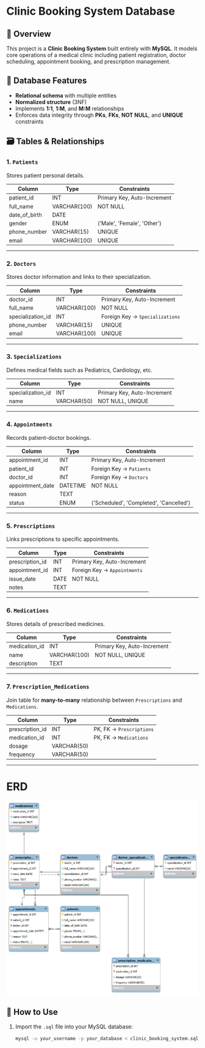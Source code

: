 # Clinic Booking System Database

## 📌 Overview
This project is a **Clinic Booking System** built entirely with **MySQL**. It models core operations of a medical clinic including patient registration, doctor scheduling, appointment booking, and prescription management.

## 🧱 Database Features
- **Relational schema** with multiple entities
- **Normalized structure** (3NF)
- Implements **1:1**, **1:M**, and **M:M** relationships
- Enforces data integrity through **PKs**, **FKs**, **NOT NULL**, and **UNIQUE** constraints

## 🗃️ Tables & Relationships

### 1. `Patients`
Stores patient personal details.

| Column         | Type        | Constraints         |
|----------------|-------------|---------------------|
| patient_id     | INT         | Primary Key, Auto-Increment |
| full_name      | VARCHAR(100)| NOT NULL            |
| date_of_birth  | DATE        |                     |
| gender         | ENUM        | ('Male', 'Female', 'Other') |
| phone_number   | VARCHAR(15) | UNIQUE              |
| email          | VARCHAR(100)| UNIQUE              |

---

### 2. `Doctors`
Stores doctor information and links to their specialization.

| Column         | Type        | Constraints         |
|----------------|-------------|---------------------|
| doctor_id      | INT         | Primary Key, Auto-Increment |
| full_name      | VARCHAR(100)| NOT NULL            |
| specialization_id | INT      | Foreign Key → `Specializations` |
| phone_number   | VARCHAR(15) | UNIQUE              |
| email          | VARCHAR(100)| UNIQUE              |

---

### 3. `Specializations`
Defines medical fields such as Pediatrics, Cardiology, etc.

| Column            | Type        | Constraints         |
|-------------------|-------------|---------------------|
| specialization_id | INT         | Primary Key, Auto-Increment |
| name              | VARCHAR(50) | NOT NULL, UNIQUE    |

---

### 4. `Appointments`
Records patient-doctor bookings.

| Column         | Type        | Constraints         |
|----------------|-------------|---------------------|
| appointment_id | INT         | Primary Key, Auto-Increment |
| patient_id     | INT         | Foreign Key → `Patients` |
| doctor_id      | INT         | Foreign Key → `Doctors` |
| appointment_date | DATETIME  | NOT NULL            |
| reason         | TEXT        |                     |
| status         | ENUM        | ('Scheduled', 'Completed', 'Cancelled') |

---

### 5. `Prescriptions`
Links prescriptions to specific appointments.

| Column          | Type        | Constraints         |
|------------------|-------------|---------------------|
| prescription_id  | INT         | Primary Key, Auto-Increment |
| appointment_id   | INT         | Foreign Key → `Appointments` |
| issue_date       | DATE        | NOT NULL            |
| notes            | TEXT        |                     |

---

### 6. `Medications`
Stores details of prescribed medicines.

| Column          | Type        | Constraints         |
|------------------|-------------|---------------------|
| medication_id    | INT         | Primary Key, Auto-Increment |
| name             | VARCHAR(100)| NOT NULL, UNIQUE    |
| description      | TEXT        |                     |

---

### 7. `Prescription_Medications`
Join table for **many-to-many** relationship between `Prescriptions` and `Medications`.

| Column          | Type        | Constraints         |
|------------------|-------------|---------------------|
| prescription_id  | INT         | PK, FK → `Prescriptions` |
| medication_id    | INT         | PK, FK → `Medications` |
| dosage           | VARCHAR(50) |                     |
| frequency        | VARCHAR(50) |                     |

--- 

# ERD
![ERD FOR IMAGE](hospital.png)

## 🔧 How to Use

1. Import the `.sql` file into your MySQL database:
   ```bash
   mysql -u your_username -p your_database < clinic_booking_system.sql
